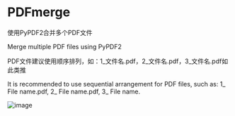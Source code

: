 # PDFmerge

使用PyPDF2合并多个PDF文件

Merge multiple PDF files using PyPDF2

PDF文件建议使用顺序排列，如：1_文件名.pdf，2_文件名.pdf，3_文件名.pdf如此类推

It is recommended to use sequential arrangement for PDF files, such as: 1_ File name.pdf, 2_ File name.pdf, 3_ File name.

![image](https://user-images.githubusercontent.com/106658724/215307625-51e0b5cb-8eb5-4716-8c82-5f6116d313a8.png)
